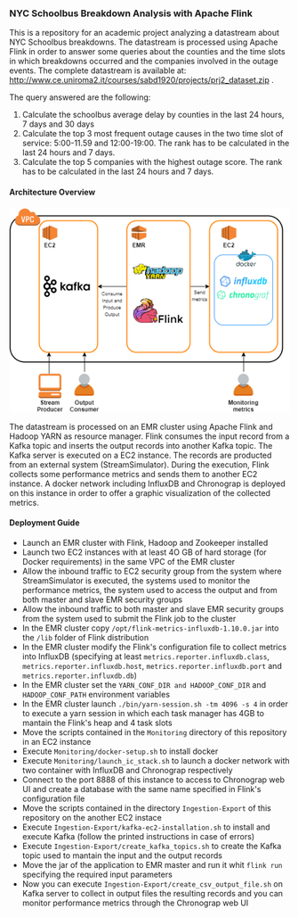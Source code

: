 ### **NYC Schoolbus Breakdown Analysis with Apache Flink**
This is a repository for an academic project analyzing a datastream about NYC Schoolbus breakdowns.
The datastream is processed using Apache Flink in order to answer some queries about the counties and the time slots in which breakdowns occurred and the companies involved in the outage events.
The complete datastream is available at: http://www.ce.uniroma2.it/courses/sabd1920/projects/prj2_dataset.zip .

The query answered are the following:
1. Calculate the schoolbus average delay by counties in the last 24 hours, 7 days and 30 days
2. Calculate the top 3 most frequent outage causes in the two time slot of service: 5:00-11.59 and 12:00-19:00. The rank has to be calculated in the last 24 hours and 7 days.
3. Calculate the top 5 companies with the highest outage score. The rank has to be calculated in the last 24 hours and 7 days.
 
#### Architecture Overview 
 
![Architecture Overview](Architecture.png)

The datastream is processed on an EMR cluster using Apache Flink and Hadoop YARN as resource manager. Flink consumes the input record from a Kafka topic and inserts the output records into another Kafka topic. The Kafka server is executed on a EC2 instance. The records are producted from an external system (StreamSimulator). During the execution, Flink collects some performance metrics and sends them to another EC2 instance. A docker network including InfluxDB and Chronograp is deployed on this instance in order to offer a graphic visualization of the collected metrics.

#### Deployment Guide

* Launch an EMR cluster with Flink, Hadoop and Zookeeper installed
* Launch two EC2 instances with at least 4O GB of hard storage (for Docker requirements)
  in the same VPC of the EMR cluster
* Allow the inbound traffic to EC2 security group from the system where StreamSimulator is executed, the systems used to monitor the performance metrics, the system used to access the output and from  both master and slave EMR security groups
* Allow the inbound traffic to both master and slave EMR security groups from the system used to submit the Flink job to the cluster
* In the EMR cluster copy `/opt/flink-metrics-influxdb-1.10.0.jar` into the `/lib` folder of Flink distribution
* In the EMR cluster modify the Flink's configuration file to collect metrics into InfluxDB (specifying at least `metrics.reporter.influxdb.class`, `metrics.reporter.influxdb.host`, `metrics.reporter.influxdb.port` and `metrics.reporter.influxdb.db`)
* In the EMR cluster set the `YARN_CONF_DIR and HADOOP_CONF_DIR` and `HADOOP_CONF_PATH` environment variables
* In the EMR cluster launch `./bin/yarn-session.sh -tm 4096 -s 4` in order to execute a yarn session in which each task manager has 4GB to mantain the Flink's heap and 4 task slots
* Move the scripts contained in the `Monitoring` directory of this repository in an EC2 instance
* Execute `Monitoring/docker-setup.sh` to install docker
* Execute `Monitoring/launch_ic_stack.sh` to launch a docker network with two container with InfluxDB and Chronograp respectively
* Connect to the port 8888 of this instance to access to Chronograp web UI and create a database with the same name specified in Flink's configuration file
* Move the scripts contained in the directory `Ingestion-Export` of this repository on the another EC2 instace
* Execute `Ingestion-Export/kafka-ec2-installation.sh` to install and execute Kafka (follow the printed instructions in case of errors)
* Execute `Ingestion-Export/create_kafka_topics.sh` to create the Kafka topic used to mantain the input and the output records
* Move the jar of the application to EMR master and run it whit `flink run` specifying the required input parameters
* Now you can execute `Ingestion-Export/create_csv_output_file.sh` on Kafka server to collect in output files the resulting records and you can monitor performance metrics through the Chronograp web UI
